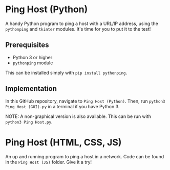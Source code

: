 # Ping Host (Python)

A handy Python program to ping a host with a URL/IP address, using the `pythonping` and `tkinter` modules. It's time for you to put it to the test!

## Prerequisites

- Python 3 or higher
- `pythonping` module

This can be installed simply with `pip install pythonping`.

## Implementation

In this GitHub repository, navigate to `Ping Host (Python)`. Then, run `python3 Ping Host (GUI).py` in a terminal if you have Python 3.

NOTE: A non-graphical version is also available. This can be run with `python3 Ping Host.py`.

# Ping Host (HTML, CSS, JS)

An up and running program to ping a host in a network. Code can be found in the `Ping Host (JS)` folder. Give it a try!
